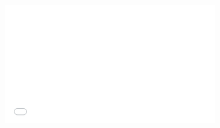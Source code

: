 
<iframe src="[lien_de_partage_direct](https://drive.google.com/file/d/1A9pjs02BXW9ppssSEUPT10RwOk13yLaZ/view?usp=drive_link)https://drive.google.com/file/d/1A9pjs02BXW9ppssSEUPT10RwOk13yLaZ/view?usp=drive_link" width="560" height="315" frameborder="0" allowfullscreen="true"></iframe>
